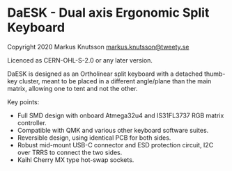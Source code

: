 # DaESK - Dual axis Ergonomic Split Keyboard
 
 Copyright 2020 Markus Knutsson <markus.knutsson@tweety.se>
 
 Licenced as CERN-OHL-S-2.0 or any later version.

 DaESK is designed as an Ortholinear split keyboard with a detached thumb-key cluster, 
 meant to be placed in a different angle/plane than the main matrix, allowing one to tent and not the other.

 Key points:
 * Full SMD design with onboard Atmega32u4 and IS31FL3737 RGB matrix controller.
 * Compatible with QMK and various other keyboard software suites.
 * Reversible design, using identical PCB for both sides.
 * Robust mid-mount USB-C connector and ESD protection circuit, I2C over TRRS to connect the two sides.
 * Kaihl Cherry MX type hot-swap sockets.
